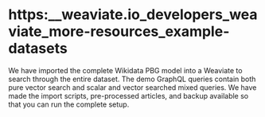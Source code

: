 # https:\_\_weaviate.io_developers_weaviate_more-resources_example-datasets

We have imported the complete Wikidata PBG model into a Weaviate to search through the entire dataset. The demo GraphQL queries contain both pure vector search and scalar and vector searched mixed queries. We have made the import scripts, pre-processed articles, and backup available so that you can run the complete setup.

